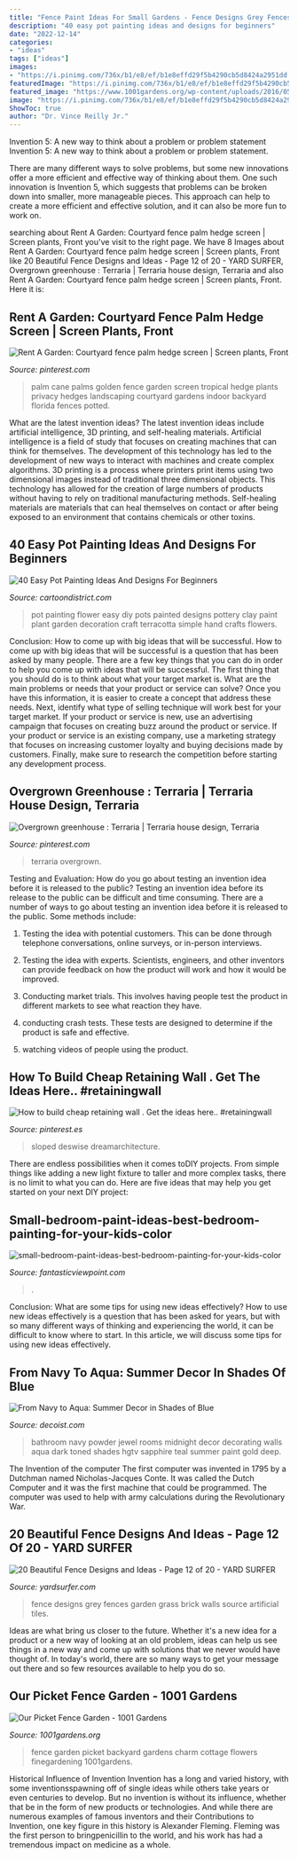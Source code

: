 ```yaml
---
title: "Fence Paint Ideas For Small Gardens - Fence Designs Grey Fences Garden Grass Brick Walls Source Artificial Tiles"
description: "40 easy pot painting ideas and designs for beginners"
date: "2022-12-14"
categories:
- "ideas"
tags: ["ideas"]
images:
- "https://i.pinimg.com/736x/b1/e8/ef/b1e8effd29f5b4290cb5d8424a2951dd.jpg"
featuredImage: "https://i.pinimg.com/736x/b1/e8/ef/b1e8effd29f5b4290cb5d8424a2951dd.jpg"
featured_image: "https://www.1001gardens.org/wp-content/uploads/2016/05/image3.jpeg"
image: "https://i.pinimg.com/736x/b1/e8/ef/b1e8effd29f5b4290cb5d8424a2951dd.jpg"
ShowToc: true
author: "Dr. Vince Reilly Jr."
---
```



Invention 5: A new way to think about a problem or problem statement
Invention 5: A new way to think about a problem or problem statement. 

There are many different ways to solve problems, but some new innovations offer a more efficient and effective way of thinking about them. One such innovation is Invention 5, which suggests that problems can be broken down into smaller, more manageable pieces. This approach can help to create a more efficient and effective solution, and it can also be more fun to work on.

	

		
searching about Rent A Garden: Courtyard fence palm hedge screen | Screen plants, Front you've visit to the right page. We have 8 Images about Rent A Garden: Courtyard fence palm hedge screen | Screen plants, Front like 20 Beautiful Fence Designs and Ideas - Page 12 of 20 - YARD SURFER, Overgrown greenhouse : Terraria | Terraria house design, Terraria and also Rent A Garden: Courtyard fence palm hedge screen | Screen plants, Front. Here it is:
		
    
## Rent A Garden: Courtyard Fence Palm Hedge Screen | Screen Plants, Front

<img loading=lazy src="https://i.pinimg.com/736x/be/32/63/be3263cd845289c527f3bbac5e1ad210--garden-privacy-garden-fences.jpg" onerror="this.onerror=null;this.src='https://tse4.mm.bing.net/th?id=OIP.IW0LmqhGumAi1YJQL2-ebAHaF6&amp;pid=15.1';" alt="Rent A Garden: Courtyard fence palm hedge screen | Screen plants, Front">

_Source: pinterest.com_

>palm cane palms golden fence garden screen tropical hedge plants privacy hedges landscaping courtyard gardens indoor backyard florida fences potted. 

	

What are the latest invention ideas?
The latest invention ideas include artificial intelligence, 3D printing, and self-healing materials. Artificial intelligence is a field of study that focuses on creating machines that can think for themselves. The development of this technology has led to the development of new ways to interact with machines and create complex algorithms. 3D printing is a process where printers print items using two dimensional images instead of traditional three dimensional objects. This technology has allowed for the creation of large numbers of products without having to rely on traditional manufacturing methods. Self-healing materials are materials that can heal themselves on contact or after being exposed to an environment that contains chemicals or other toxins.

    
## 40 Easy Pot Painting Ideas And Designs For Beginners

<img loading=lazy src="http://www.cartoondistrict.com/wp-content/uploads/2017/08/Easy-Pot-Painting-Ideas-And-Designs-For-Beginners5-1.jpg" onerror="this.onerror=null;this.src='https://tse2.mm.bing.net/th?id=OIP.Sa0-g5n2aJP_GI0k8n0LvQHaJ4&amp;pid=15.1';" alt="40 Easy Pot Painting Ideas And Designs For Beginners">

_Source: cartoondistrict.com_

>pot painting flower easy diy pots painted designs pottery clay paint plant garden decoration craft terracotta simple hand crafts flowers. 

	

Conclusion: How to come up with big ideas that will be successful.
How to come up with big ideas that will be successful is a question that has been asked by many people. There are a few key things that you can do in order to help you come up with ideas that will be successful. The first thing that you should do is to think about what your target market is. What are the main problems or needs that your product or service can solve? Once you have this information, it is easier to create a concept that address these needs. Next, identify what type of selling technique will work best for your target market. If your product or service is new, use an advertising campaign that focuses on creating buzz around the product or service. If your product or service is an existing company, use a marketing strategy that focuses on increasing customer loyalty and buying decisions made by customers. Finally, make sure to research the competition before starting any development process.

    
## Overgrown Greenhouse : Terraria | Terraria House Design, Terraria

<img loading=lazy src="https://i.pinimg.com/736x/b1/e8/ef/b1e8effd29f5b4290cb5d8424a2951dd.jpg" onerror="this.onerror=null;this.src='https://tse2.mm.bing.net/th?id=OIP.nTsRgO3AQthL9_XfDYpZCgHaDt&amp;pid=15.1';" alt="Overgrown greenhouse : Terraria | Terraria house design, Terraria">

_Source: pinterest.com_

>terraria overgrown. 

	

Testing and Evaluation: How do you go about testing an invention idea before it is released to the public?
Testing an invention idea before its release to the public can be difficult and time consuming. There are a number of ways to go about testing an invention idea before it is released to the public. Some methods include:
1) Testing the idea with potential customers. This can be done through telephone conversations, online surveys, or in-person interviews.

2) Testing the idea with experts. Scientists, engineers, and other inventors can provide feedback on how the product will work and how it would be improved.

3) Conducting market trials. This involves having people test the product in different markets to see what reaction they have.

4) conducting crash tests. These tests are designed to determine if the product is safe and effective.

5) watching videos of people using the product.

    
## How To Build Cheap Retaining Wall . Get The Ideas Here.. #retainingwall

<img loading=lazy src="https://i.pinimg.com/736x/02/03/7f/02037fdab907aca6423adda965df1e17.jpg" onerror="this.onerror=null;this.src='https://tse4.mm.bing.net/th?id=OIP.ldX2ZOF-GWAYUaSsdnrVKQHaLH&amp;pid=15.1';" alt="How to build cheap retaining wall . Get the ideas here.. #retainingwall">

_Source: pinterest.es_

>sloped deswise dreamarchitecture. 

	

There are endless possibilities when it comes toDIY projects. From simple things like adding a new light fixture to taller and more complex tasks, there is no limit to what you can do. Here are five ideas that may help you get started on your next DIY project: 

    
## Small-bedroom-paint-ideas-best-bedroom-painting-for-your-kids-color

<img loading=lazy src="https://www.fantasticviewpoint.com/wp-content/uploads/2016/10/small-bedroom-paint-ideas-best-bedroom-painting-for-your-kids-color-suggestions-for-small-bedrooms.jpg" onerror="this.onerror=null;this.src='https://tse4.mm.bing.net/th?id=OIP.uRQL5FhsuqyvPfl8yUdGJwHaFj&amp;pid=15.1';" alt="small-bedroom-paint-ideas-best-bedroom-painting-for-your-kids-color">

_Source: fantasticviewpoint.com_

>. 

	

Conclusion: What are some tips for using new ideas effectively?
How to use new ideas effectively is a question that has been asked for years, but with so many different ways of thinking and experiencing the world, it can be difficult to know where to start. In this article, we will discuss some tips for using new ideas effectively.

    
## From Navy To Aqua: Summer Decor In Shades Of Blue

<img loading=lazy src="http://cdn.decoist.com/wp-content/uploads/2012/06/sapphire-blue-bathroom.jpg" onerror="this.onerror=null;this.src='https://tse3.mm.bing.net/th?id=OIP.ZRj16zHsqeqf-GaYq1paCAHaLH&amp;pid=15.1';" alt="From Navy to Aqua: Summer Decor in Shades of Blue">

_Source: decoist.com_

>bathroom navy powder jewel rooms midnight decor decorating walls aqua dark toned shades hgtv sapphire teal summer paint gold deep. 

	

The Invention of the computer
The first computer was invented in 1795 by a Dutchman named Nicholas-Jacques Conte. It was called the Dutch Computer and it was the first machine that could be programmed. The computer was used to help with army calculations during the Revolutionary War.

    
## 20 Beautiful Fence Designs And Ideas - Page 12 Of 20 - YARD SURFER

<img loading=lazy src="http://yardsurfer.com/wp-content/uploads/2017/01/Fence-Designs-and-Ideas-12.jpg" onerror="this.onerror=null;this.src='https://tse4.mm.bing.net/th?id=OIP.tL3XiDAy2V2AW6QBwtH5UQHaKh&amp;pid=15.1';" alt="20 Beautiful Fence Designs and Ideas - Page 12 of 20 - YARD SURFER">

_Source: yardsurfer.com_

>fence designs grey fences garden grass brick walls source artificial tiles. 

	

Ideas are what bring us closer to the future. Whether it's a new idea for a product or a new way of looking at an old problem, ideas can help us see things in a new way and come up with solutions that we never would have thought of. In today's world, there are so many ways to get your message out there and so few resources available to help you do so.

    
## Our Picket Fence Garden - 1001 Gardens

<img loading=lazy src="https://www.1001gardens.org/wp-content/uploads/2016/05/image3.jpeg" onerror="this.onerror=null;this.src='https://tse2.mm.bing.net/th?id=OIP.MowsEMoyuui5xPHXn-YwNAHaJ3&amp;pid=15.1';" alt="Our Picket Fence Garden - 1001 Gardens">

_Source: 1001gardens.org_

>fence garden picket backyard gardens charm cottage flowers finegardening 1001gardens. 

	

Historical Influence of Invention
Invention has a long and varied history, with some inventionsspawning off of single ideas while others take years or even centuries to develop. But no invention is without its influence, whether that be in the form of new products or technologies. And while there are numerous examples of famous inventors and their Contributions to Invention, one key figure in this history is Alexander Fleming. Fleming was the first person to bringpenicillin to the world, and his work has had a tremendous impact on medicine as a whole.

